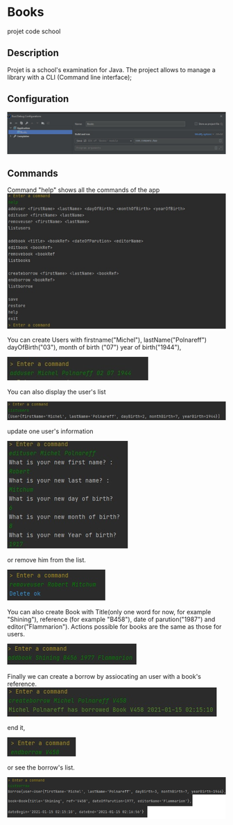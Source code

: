 # Books
projet code school

## Description
Projet is a school's examination for Java.
The project allows to manage a library with a CLI (Command line interface);


## Configuration
![Alt text](screenshots/config.jpg)


## Commands

Command "help" shows all the commands of the app
![Alt text](screenshots/Help.jpg)


You can create Users with firstname("Michel"), lastName("Polnareff") dayOfBirth("03"), month of birth ("07") year of birth("1944"), 

![Alt text](screenshots/Adduser.jpg)

You can also display the user's list

![Alt text](screenshots/Listusers.jpg)



update one user's information

![Alt text](screenshots/Edituser.jpg)














or remove him from the list.

![Alt text](screenshots/removeuser.jpg)

You can also create Book with Title(only one word for now, for example "Shining"), reference (for example "B458"), date of parution("1987") and editor("Flammarion").
Actions possible for books are the same as those for users.

![Alt text](screenshots/addbook.jpg)

Finally we can create a borrow by assiocating an user with a book's reference.
![Alt text](screenshots/createborrow.jpg)


 end it,
 
![Alt text](screenshots/endborrow.jpg)

or see the borrow's list.

![Alt text](screenshots/listborrow.jpg)



